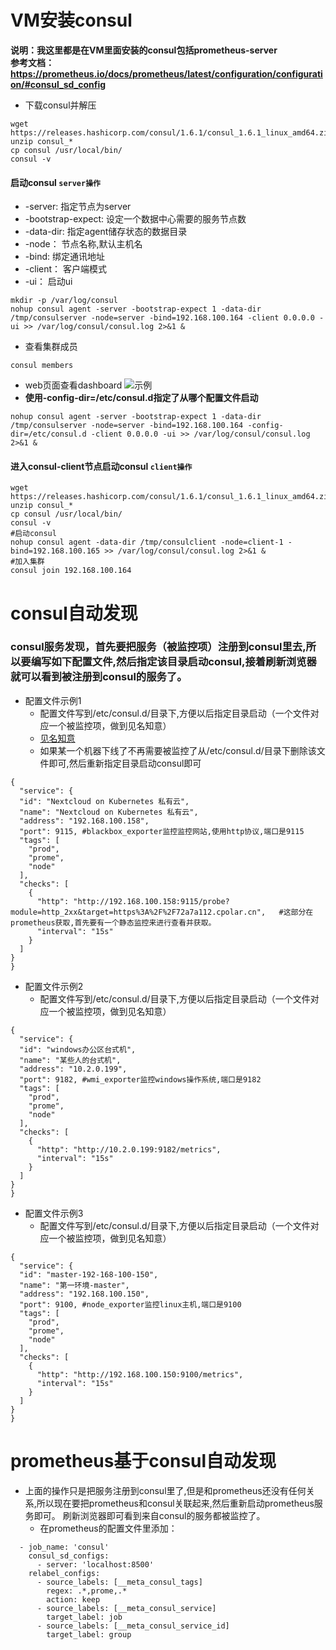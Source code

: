 # VM安装consul
**说明：我这里都是在VM里面安装的consul包括prometheus-server** \
**参考文档：https://prometheus.io/docs/prometheus/latest/configuration/configuration/#consul_sd_config**
- 下载consul并解压
```
wget https://releases.hashicorp.com/consul/1.6.1/consul_1.6.1_linux_amd64.zip
unzip consul_*
cp consul /usr/local/bin/
consul -v
```
#### 启动consul `server操作`
  - -server: 指定节点为server
  - -bootstrap-expect: 设定一个数据中心需要的服务节点数
  - -data-dir: 指定agent储存状态的数据目录
  - -node： 节点名称,默认主机名
  - -bind: 绑定通讯地址
  - -client： 客户端模式
  - -ui： 启动ui
```
mkdir -p /var/log/consul
nohup consul agent -server -bootstrap-expect 1 -data-dir /tmp/consulserver -node=server -bind=192.168.100.164 -client 0.0.0.0 -ui >> /var/log/consul/consul.log 2>&1 &
```
- 查看集群成员
```
consul members
```
- web页面查看dashboard
![示例](https://i.loli.net/2019/10/31/PmA1xvGLzNrUwfY.png)
- **使用-config-dir=/etc/consul.d指定了从哪个配置文件启动**
```
nohup consul agent -server -bootstrap-expect 1 -data-dir /tmp/consulserver -node=server -bind=192.168.100.164 -config-dir=/etc/consul.d -client 0.0.0.0 -ui >> /var/log/consul/consul.log 2>&1 &
```
#### 进入consul-client节点启动consul   `client操作`
```
wget https://releases.hashicorp.com/consul/1.6.1/consul_1.6.1_linux_amd64.zip
unzip consul_*
cp consul /usr/local/bin/
consul -v
#启动consul
nohup consul agent -data-dir /tmp/consulclient -node=client-1 -bind=192.168.100.165 >> /var/log/consul/consul.log 2>&1 &
#加入集群
consul join 192.168.100.164
```
# consul自动发现
### **consul服务发现，首先要把服务（被监控项）注册到consul里去,所以要编写如下配置文件,然后指定该目录启动consul,接着刷新浏览器就可以看到被注册到consul的服务了。**
- 配置文件示例1
  - 配置文件写到/etc/consul.d/目录下,方便以后指定目录启动（一个文件对应一个被监控项，做到见名知意）
  - [见名知意](https://i.loli.net/2019/11/01/Oj3EHRpPX9qI56b.png)
  - 如果某一个机器下线了不再需要被监控了从/etc/consul.d/目录下删除该文件即可,然后重新指定目录启动consul即可
```
{
  "service": {
  "id": "Nextcloud on Kubernetes 私有云",
  "name": "Nextcloud on Kubernetes 私有云",
  "address": "192.168.100.158",
  "port": 9115, #blackbox_exporter监控监控网站,使用http协议,端口是9115
  "tags": [
    "prod",
    "prome",
    "node"
  ],
  "checks": [
    {
      "http": "http://192.168.100.158:9115/probe?module=http_2xx&target=https%3A%2F%2F72a7a112.cpolar.cn",   #这部分在prometheus获取,首先要有一个静态监控来进行查看并获取。
      "interval": "15s"
    }
  ]
}
}
```
- 配置文件示例2
  - 配置文件写到/etc/consul.d/目录下,方便以后指定目录启动（一个文件对应一个被监控项，做到见名知意）
```
{
  "service": {
  "id": "windows办公区台式机",
  "name": "某些人的台式机",
  "address": "10.2.0.199",
  "port": 9182, #wmi_exporter监控windows操作系统,端口是9182
  "tags": [
    "prod",
    "prome",
    "node"
  ],
  "checks": [
    {
      "http": "http://10.2.0.199:9182/metrics",
      "interval": "15s"
    }
  ]
}
}
```
- 配置文件示例3
  - 配置文件写到/etc/consul.d/目录下,方便以后指定目录启动（一个文件对应一个被监控项，做到见名知意）
```
{
  "service": {
  "id": "master-192-168-100-150",
  "name": "第一环境-master",
  "address": "192.168.100.150",
  "port": 9100, #node_exporter监控linux主机,端口是9100
  "tags": [
    "prod",
    "prome",
    "node"
  ],
  "checks": [
    {
      "http": "http://192.168.100.150:9100/metrics",
      "interval": "15s"
    }
  ]
}
}
```
# prometheus基于consul自动发现
- 上面的操作只是把服务注册到consul里了,但是和prometheus还没有任何关系,所以现在要把prometheus和consul关联起来,然后重新启动prometheus服务即可。
刷新浏览器即可看到来自consul的服务都被监控了。
  - 在prometheus的配置文件里添加：
```
  - job_name: 'consul'
    consul_sd_configs:
      - server: 'localhost:8500'
    relabel_configs:
      - source_labels: [__meta_consul_tags]
        regex: .*,prome,.*
        action: keep
      - source_labels: [__meta_consul_service]
        target_label: job
      - source_labels: [__meta_consul_service_id]
        target_label: group
```
